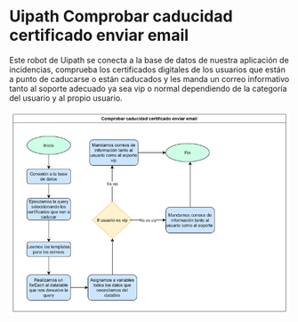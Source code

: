 # Uipath Comprobar caducidad certificado enviar email  
Este robot de Uipath se conecta a la base de datos de nuestra aplicación de incidencias, comprueba los certificados digitales de los usuarios que están a punto de caducarse o están caducados y les manda un correo informativo tanto al soporte adecuado ya sea vip o normal dependiendo de la categoría del usuario y al propio usuario.          
    

![ ]( https://github.com/ignapatri/Uipath-Comprobar_caducidad_certificado_enviar_email/blob/main/Comprobar%20caducidad%20certificado%20enviar%20email.png)

